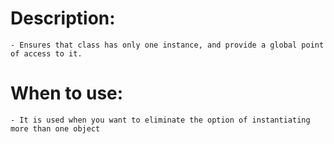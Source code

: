 # **Description:**
	- Ensures that class has only one instance, and provide a global point of access to it.
	
# **When to use:**
    - It is used when you want to eliminate the option of instantiating more than one object